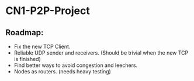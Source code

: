 # CN1-P2P-Project
## Roadmap: 
* Fix the new TCP Client.
* Reliable UDP sender and receivers. (Should be trivial when the new TCP is finished)
* Find better ways to avoid congestion and leechers.
* Nodes as routers. (needs heavy testing)
